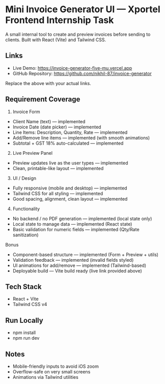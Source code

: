 # Mini Invoice Generator UI — Xportel Frontend Internship Task

A small internal tool to create and preview invoices before sending to clients. Built with React (Vite) and Tailwind CSS.

## Links

- Live Demo: https://invoice-generator-five-mu.vercel.app
- GitHub Repository: https://github.com/nikhil-87/invoice-generator

Replace the above with your actual links.

## Requirement Coverage

1) Invoice Form
- Client Name (text) — implemented
- Invoice Date (date picker) — implemented
- Line Items: Description, Quantity, Rate — implemented
- Add/Remove line items — implemented (with smooth animations)
- Subtotal + GST 18% auto-calculated — implemented

2) Live Preview Panel
- Preview updates live as the user types — implemented
- Clean, printable-like layout — implemented

3) UI / Design
- Fully responsive (mobile and desktop) — implemented
- Tailwind CSS for all styling — implemented
- Good spacing, alignment, clean layout — implemented

4) Functionality
- No backend / no PDF generation — implemented (local state only)
- Local state to manage data — implemented (React state)
- Basic validation for numeric fields — implemented (Qty/Rate sanitization)

Bonus
- Component-based structure — implemented (Form + Preview + utils)
- Validation feedback — implemented (invalid fields styled)
- UI animations for add/remove — implemented (Tailwind-based)
- Deployable build — Vite build ready (live link provided above)

## Tech Stack

- React + Vite
- Tailwind CSS v4

## Run Locally

- npm install
- npm run dev

## Notes

- Mobile-friendly inputs to avoid iOS zoom
- Overflow-safe on very small screens
- Animations via Tailwind utilities
